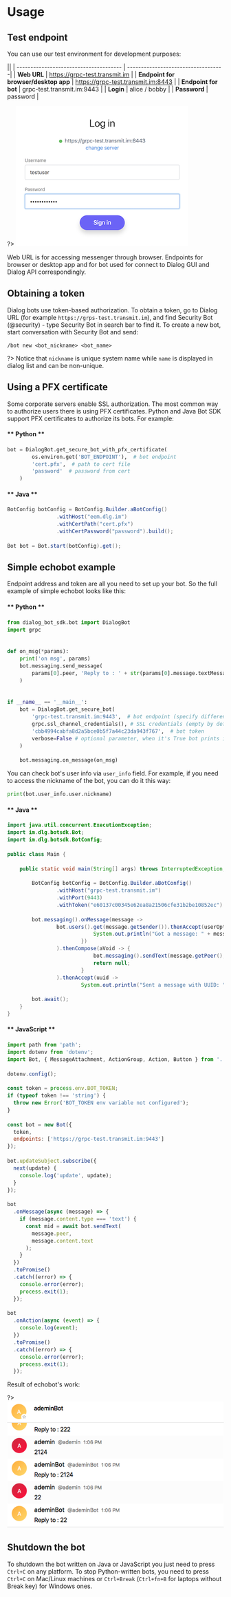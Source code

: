 # Usage

## Test endpoint

You can use our test environment for development purposes:

||
| -------------------------------------- | -----------------------------------|
| **Web URL**                            | https://grpc-test.transmit.im      |
| **Endpoint for browser/desktop app**   | https://grpc-test.transmit.im:8443 |
| **Endpoint for bot**                   | grpc-test.transmit.im:9443         |
| **Login**                              | alice / bobby                      |
| **Password**                           | password                           |

?> ![](bots_login_screen.png)

Web URL is for accessing messenger through browser. Endpoints for browser or desktop app and
for bot used for connect to Dialog GUI and Dialog API correspondingly.

## Obtaining a token

Dialog bots use token-based authorization. To obtain a token, go to Dialog URL
(for example ``https://grps-test.transmit.im``),
and find Security Bot (@security) - type Security Bot in search bar to find it.
To create a new bot, start conversation with Security Bot and send:
```
/bot new <bot_nickname> <bot_name>
```
?> Notice that `nickname` is unique system name while `name` is displayed in dialog
list and can be non-unique.

## Using a PFX certificate

Some corporate servers enable SSL authorization. The most common way to authorize users there is using PFX certificates.
Python and Java Bot SDK support PFX certificates to authorize its bots. For example:

<!-- tabs:start -->

#### ** Python **

```python
bot = DialogBot.get_secure_bot_with_pfx_certificate(
        os.environ.get('BOT_ENDPOINT'),  # bot endpoint
        'cert.pfx',  # path to cert file
        'password'  # password from cert
    )
```

#### ** Java **

```java
BotConfig botConfig = BotConfig.Builder.aBotConfig()
                .withHost("eem.dlg.im")
                .withCertPath("cert.pfx")
                .withCertPassword("password").build();

Bot bot = Bot.start(botConfig).get();
```

<!-- tabs:end -->

## Simple echobot example
Endpoint address and token are all you need to set up your bot. So the full example of simple echobot looks like this:

<!-- tabs:start -->

#### ** Python **

```python
from dialog_bot_sdk.bot import DialogBot
import grpc


def on_msg(*params):
    print('on msg', params)
    bot.messaging.send_message(
        params[0].peer, 'Reply to : ' + str(params[0].message.textMessage.text)
    )


if __name__ == '__main__':
    bot = DialogBot.get_secure_bot(
        'grpc-test.transmit.im:9443',  # bot endpoint (specify different endpoint if you want to connect to your on-premise environment)
        grpc.ssl_channel_credentials(), # SSL credentials (empty by default!)
        'cbb4994cabfa8d2a5bce0b5f7a44c23da943f767',  # bot token
        verbose=False # optional parameter, when it's True bot prints info about the called methods, False by default
    )

    bot.messaging.on_message(on_msg)

```

You can check bot's user info via `user_info` field. For example, if you need to access the nickname of the bot, you can do it this way:

```python
print(bot.user_info.user.nickname)
```

#### ** Java **

```java
import java.util.concurrent.ExecutionException;
import im.dlg.botsdk.Bot;
import im.dlg.botsdk.BotConfig;

public class Main {

    public static void main(String[] args) throws InterruptedException, ExecutionException {

        BotConfig botConfig = BotConfig.Builder.aBotConfig()
                .withHost("grpc-test.transmit.im")
                .withPort(9443)
                .withToken("e60137c00345e62ea8a21506cfe31b2be10852ec").build();

        bot.messaging().onMessage(message ->
                bot.users().get(message.getSender()).thenAccept(userOpt -> userOpt.ifPresent(user -> {
                            System.out.println("Got a message: " + message.getText() + " from user: " + user.getName());
                        })
                ).thenCompose(aVoid -> {
                            bot.messaging().sendText(message.getPeer(), "Reply to : " + message.getMessageContent().toString());
                            return null;
                        }
                ).thenAccept(uuid ->
                        System.out.println("Sent a message with UUID: " + uuid)));

        bot.await();
    }
}
```

#### ** JavaScript **

```javascript
import path from 'path';
import dotenv from 'dotenv';
import Bot, { MessageAttachment, ActionGroup, Action, Button } from '../src';

dotenv.config();

const token = process.env.BOT_TOKEN;
if (typeof token !== 'string') {
  throw new Error('BOT_TOKEN env variable not configured');
}

const bot = new Bot({
  token,
  endpoints: ['https://grpc-test.transmit.im:9443']
});

bot.updateSubject.subscribe({
  next(update) {
    console.log('update', update);
  }
});

bot
  .onMessage(async (message) => {
    if (message.content.type === 'text') {
      const mid = await bot.sendText(
        message.peer,
        message.content.text
      );
    }
  })
  .toPromise()
  .catch((error) => {
    console.error(error);
    process.exit(1);
  });

bot
  .onAction(async (event) => {
    console.log(event);
  })
  .toPromise()
  .catch((error) => {
    console.error(error);
    process.exit(1);
  });
```

<!-- tabs:end -->

Result of echobot's work:

?> ![](bots_ping_pong_example.png)

## Shutdown the bot

To shutdown the bot written on Java or JavaScript you just need to press ``Ctrl+C`` on any platform.
To stop Python-written bots, you need to press ``Ctrl+C`` on Mac/Linux machines
or ``Ctrl+Break`` (``Ctrl+fn+B`` for laptops without Break key) for Windows ones.
